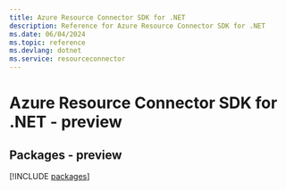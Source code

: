```yaml
---
title: Azure Resource Connector SDK for .NET
description: Reference for Azure Resource Connector SDK for .NET
ms.date: 06/04/2024
ms.topic: reference
ms.devlang: dotnet
ms.service: resourceconnector
---
```

# Azure Resource Connector SDK for .NET - preview
## Packages - preview
[!INCLUDE [packages](resource-connector-index.md)]
